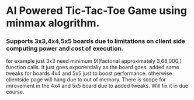 # AI Powered Tic-Tac-Toe Game using minmax alogrithm.
### Supports 3x3,4x4,5x5 boards due to limitations on client side computing power and cost of execution.
for example just 3x3 need minimum 9!(factorial approximately 3,68,000 ) function calls. It just goes exponentially as the board goes. added some tweaks for boards 4x4 and 5x5 just to boost performance. otherwise clientside page will hang due to out of memory. There is scope for imrovement in the 4x4 and 5x5 board due to added tweaks. Will fix it in due course.

